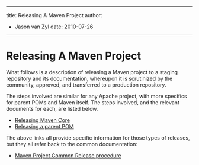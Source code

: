---

title: Releasing A Maven Project
author: 
- Jason van Zyl
date: 2010-07-26
----------------

<!--
Licensed to the Apache Software Foundation (ASF) under one
or more contributor license agreements.  See the NOTICE file
distributed with this work for additional information
regarding copyright ownership.  The ASF licenses this file
to you under the Apache License, Version 2.0 (the
"License"); you may not use this file except in compliance
with the License.  You may obtain a copy of the License at

http://www.apache.org/licenses/LICENSE-2.0

Unless required by applicable law or agreed to in writing,
software distributed under the License is distributed on an
"AS IS" BASIS, WITHOUT WARRANTIES OR CONDITIONS OF ANY
KIND, either express or implied.  See the License for the
specific language governing permissions and limitations
under the License.
-->

# Releasing A Maven Project

What follows is a description of releasing a Maven project to a staging repository and its documentation, whereupon it is scrutinized by the community, approved, and transferred to a production repository.

The steps involved are similar for any Apache project, with more specifics for parent POMs and Maven itself. The steps involved, and the relevant documents for each, are listed below.

<!-- nothing specific: normal component  * {{{./maven-plugin-release.html} Releasing a Maven plugin project}}-->
<!-- nothing specific: normal component * {{{./maven-shared-release.html} Releasing a Maven shared component or subproject}}-->
- [Releasing Maven Core](./maven-core-release.html)
- [Releasing a parent POM](./parent-pom-release.html)

The above links all provide specific information for those types of releases, but they all refer back to the common documentation:

- [Maven Project Common Release procedure](./maven-project-release-procedure.html)

